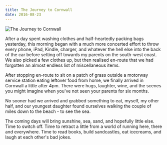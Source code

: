 ```yaml
---
title: The Journey to Cornwall
date: 2016-08-23
---
```


![The Journey to Cornwall](https://source.unsplash.com/X6cChncECA8/1600x900)

After a day spent washing clothes and half-heartedly packing bags yesterday, this morning began with a much more concerted effort to throw every phone, iPad, Kindle, charger, and whatever the hell else into the back of the car before setting off towards my parents on the south-west coast. We also picked a few clothes up, but then realised en-route that we had forgotten an almost endless list of miscellaneous items.

After stopping en-route to sit on a patch of grass outside a motorway service station eating leftover food from home, we finally arrived in Cornwall a little after 4pm. There were hugs, laughter, wine, and the scenes you might imagine when you've not seen your parents for six months.

No sooner had we arrived and grabbed something to eat, myself, my other half, and our youngest daughter found ourselves walking the couple of miles down to the beach - to see the sea.

The coming days will bring sunshine, sea, sand, and hopefully little else. Time to switch off. Time to retract a little from a world of running here, there and everywhere. Time to read books, build sandcastles, eat icecreams, and laugh at each other's bad jokes.